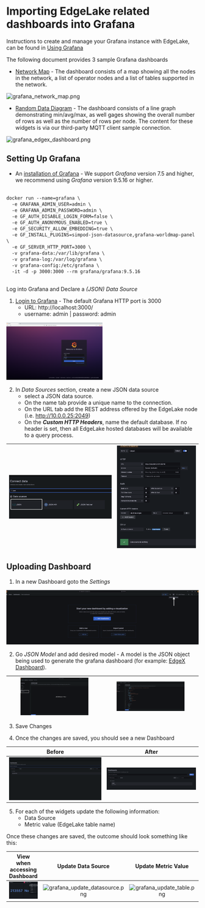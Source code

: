 # Importing EdgeLake related dashboards into Grafana

Instructions to create and manage your Grafana instance with EdgeLake, can be found in [Using Grafana](using%20grafana.md) 


The following document provides 3 sample Grafana dashboards
* [Network Map](jsons/network_summary.json) - The dashboard consists of a map showing all the nodes 
in the network, a list of operator nodes and a list of  tables supported in the network.

![grafana_network_map.png](..%2Fimgs%2Fgrafana_network_map.png)

  
* [Random Data Diagram](jsons/rand_data_dashboard.json) - The dashboard consists of a line graph demonstrating min/avg/max, as well gages showing 
the overall number of rows as well as the number of rows per node. The content for these widgets is via our third-party
MQTT client sample connection.  

![grafana_edgex_dashboard.png](..%2Fimgs%2Fgrafana_edgex_dashboard.png)

## Setting Up Grafana

* An [installation of Grafana](https://grafana.com/docs/grafana/latest/setup-grafana/installation/) - We support _Grafana_ version 7.5 and higher, we recommend using _Grafana_ version 9.5.16 or higher. 
<pre>
   <code>
docker run --name=grafana \
  -e GRAFANA_ADMIN_USER=admin \
  -e GRAFANA_ADMIN_PASSWORD=admin \
  -e GF_AUTH_DISABLE_LOGIN_FORM=false \
  -e GF_AUTH_ANONYMOUS_ENABLED=true \
  -e GF_SECURITY_ALLOW_EMBEDDING=true \
  -e GF_INSTALL_PLUGINS=simpod-json-datasource,grafana-worldmap-panel \
  -e GF_SERVER_HTTP_PORT=3000 \
  -v grafana-data:/var/lib/grafana \
  -v grafana-log:/var/log/grafana \
  -v grafana-config:/etc/grafana \
  -it -d -p 3000:3000 --rm grafana/grafana:9.5.16
   </code>
</pre>

Log into Grafana and Declare a _(JSON) Data Source_

1. [Login to Grafana](https://grafana.com/docs/grafana/latest/getting-started/getting-started/) - The default Grafana HTTP port is 3000  
   * URL: http://localhost:3000/ 
   * username: admin | password: admin

<img src="../../imgs/grafana_login.png" alt="Grafana page" width="50%" height="50%" />

2. In _Data Sources_ section, create a new JSON data source
   * select a JSON data source.
   * On the name tab provide a unique name to the connection.
   * On the URL tab add the REST address offered by the EdgeLake node (i.e. http://10.0.0.25:2049)
   * On the ***Custom HTTP Headers***, name the default database. If no header is set, then all EdgeLake hosted databases will be available to a query process.


|<img src="../../imgs/grafana_datasource_connector.png" alt="Data Source Option" /> | <img src="../../imgs/grafana_datasource_configuration.png" alt="Data Source Config" /> | 
| :---: | :---: |


## Uploading Dashboard

1. In a new Dashboard goto the _Settings_  
<img src="../../imgs/grafana_base_dashboard.png" alt="Empty Dashboard" />


2. Go _JSON Model_ and add desired model - A model is the JSON object being used to generate the grafana dashboard (for example: [EdgeX Dashboard](../docs/examples/grafana_json/edgex_dashboard.json)).

| <img src="../../imgs/grafana_json_model_empty.png" alt="Empty JSON Model" width="75%" height="75%" /> | <img src="../../imgs/grafana_json_model.png" alt="JSON Model" width="75%" height="75%"/> |
|:--------------------------------------------------------------------------------------------------:|:-------------------------------------------------------------------------------------:|

3. Save Changes


4. Once the changes are saved, you should see a new Dashboard 

| Before |                                After                                |
| :---: |:-------------------------------------------------------------------:|
| <img src="../../imgs/grafana_no_dashboard.png" alt="No Dashboards" /> | <img src="../../imgs/grafana_new_dashboard.png" alt="New Dashboard" /> | 

5. For each of the widgets update the following information:
   * Data Source 
   * Metric value (EdgeLake table name)

Once these changes are saved, the outcome should look something like this:

|          View when accessing Dashboard          |                             Update Data Source                              | Update Metric Value | Outcome | 
|:-----------------------------------------------:|:---------------------------------------------------------------------------:| :---: | :---:  |
| ![Edit Widget](../../imgs/grafana_edit_button.png) | ![grafana_update_datasource.png](..%2Fimgs%2Fgrafana_update_datasource.png) | ![grafana_update_table.png](..%2Fimgs%2Fgrafana_update_table.png) | ![grafana_outcome.png](..%2Fimgs%2Fgrafana_outcome.png) |   
